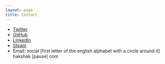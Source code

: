 ```yaml
---
layout: page
title: Contact
---
```


* [Twitter](https://twitter.com/narkster)
* [GitHub](https://github.com/HakShak)
* [LinkedIn](https://www.linkedin.com/in/nherring)
* [Steam](http://steamcommunity.com/id/hakshak)
* Email: social [first letter of the english alphabet with a circle around it] hakshak [pause] com
